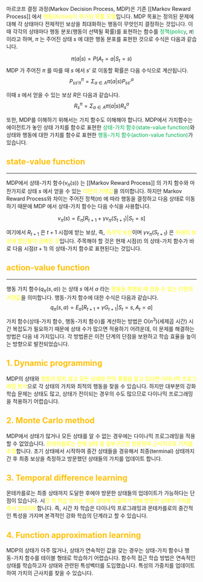마르코프 결정 과정(Markov Decision Process, MDP)은 기존 [[Markov Reward Process]] 에서 <font color="#ffff00">행동(Action)이 추가된 확률 모델</font>입니다. MDP 목표는 정의된 문제에 대해 각 상태마다 전체적인 보상을 최대화하는 행동이 무엇인지 결정하는 것입니다. 이때 각각의 상태마다 행동 분포(행동이 선택될 확률)를 표현하는 함수를 <font color="#00b050">정책(policy</font>, $\pi$<font color="#00b050">)</font> 이라고 하며, $\pi$ 는 주어진 상태 $s$ 에 대한 행동 분포를 표현한 것으로 수식은 다음과 같습니다.

$$\pi(a|s) = P(A_t = a | S_t = s)$$
MDP 가 주어진 $\pi$ 를 따를 때 $s$ 에서 $s'$ 로 이동할 확률은 다음 수식으로 계산됩니다.
$$P^{\pi}_{ss'\pi} = \Sigma_{a \in A}\pi(a|s)P^a_{ss'}$$

이때 $s$ 에서 얻을 수 있는 보상 $R$은 다음과 같습니다.
$$R^{\pi}_s = \Sigma_{a \in A} \pi(a|s)R^a_s$$

또한, MDP를 이해하기 위해서는 가치 함수도 이해해야 합니다. MDP에서 가치함수는 에이전트가 놓인 상태 가치를 함수로 표현한 <font color="#00b050">상태-가치 함수(state-value function)</font>와 상태와 행동에 대한 가치를 함수로 표현한 <font color="#00b050">행동-가치 함수(action-value function)</font>가 있습니다.

## <font color="#ffc000">state-value function</font>
---
MDP에서 상태-가치 함수($v_{\pi}(s)$) 는 [[Markov Reward Process]] 의 가치 함수와 마찬가지로 상태 $s$ 에서 얻을 수 있는 <font color="#ffff00">리턴의 기댓값</font>을 의미합니다. 하지만 Markov Reward Process와 차이는 주어진 정책($\pi$) 에 따라 행동을 결정하고 다음 상태로 이동하기 때문에 MDP 에서 상태-가치 함수는 다음 수식을 사용합니다.

$$v_{\pi}(s) = E_{\pi}[R_{t+1} + \gamma v_{\pi}(S_{t+1})|S_t = s]$$

여기에서 $R_{t+1}$ 은 $t+1$ 시점에 받는 보상, 즉, <font color="#ffff00">즉각적 보상</font>이며 $\gamma v_{\pi}(S_{t+1})$ 은 <font color="#ffff00">미래의 보상에 할인율이 곱해진 것</font>입니다. 주목해야 할 것은 현재 시점($t$) 의 상태-가치 함수가 바로 다음 시점($t+1$) 의 상태-가치 함수로 표현된다는 것입니다.

## <font color="#ffc000">action-value function</font>
---
행동 가치 함수($q_{\pi}(s,a)$) 는 상태 $s$ 에서 $a$ 라는 <font color="#ffff00">행동을 취했을 때 얻을 수 있는 리턴의 기댓값</font>을 의미합니다. 행동-가치 함수에 대한 수식은 다음과 같습니다.
$$q_{\pi}(s,a) = E_{\pi}[R_{t+1} + \gamma G_{t+1} | S_t = s, A_t = a]$$

가치 함수(상태-가치 함수, 행동-가치 함수)를 계산하는 방법은 O($n^3$)(세제곱 시간) 시간 복잡도가 필요하기 때문에 상태 수가 많으면 적용하기 어려운데, 이 문제를 해결하는 방법은 다음 네 가지입니다. 각 방법론은 이전 단계의 단점을 보완하고 학습 효율을 높이는 방향으로 발전되었습니다.

## <font color="#ffc000">1. Dynamic programming</font>
MDP의 상태와 <font color="#ffff00">행동이 많지 않고 모든 상태와 전이 확률을 알고 있다면 다이나믹 프로그래밍 방식</font>으로 각 상태의 가치와 최적의 행동을 찾을 수 있습니다. 하지만 대부분의 강화 학습 문제는 상태도 많고, 상태가 전이되는 경우의 수도 많으므로 다이나믹 프로그래밍을 적용하기 어렵습니다.

## <font color="#ffc000">2. Monte Carlo method</font>
MDP에서 상태가 많거나 모든 상태를 알 수 없는 경우에는 다이나믹 프로그래밍을 적용할 수 없었습니다. <font color="#ffff00">몬테카를로는 전체 상태 중 일부구간만 방문하여 근사적으로 가치를 추정</font>합니다. 초기 상태에서 시작하여 중간 상태들을 경유해서 최종(terminal) 상태까지 간 후 최종 보상을 측정하고 방문했던 상태들의 가치를 업데이트 합니다.

## <font color="#ffc000">3. Temporal difference learning</font>
몬테카를로는 최종 상태까지 도달한 후에야 방문한 상태들의 업데이트가 가능하다는 단점이 있습니다. 시<font color="#ffff00">간 차 학습 방식은 최종 상태에 도달하기 전에 방문한 상태의 가치를 즉시 업데이트</font>합니다. 즉, 시간 차 학습은 다이나믹 프로그래밍과 몬테카를로의 중간적인 특성을 가지며 본격적인 강화 학습의 단계라고 할 수 있습니다.

## <font color="#ffc000">4. Function approximation learning</font>
MDP의 상태가 아주 많거나, 상태가 연속적인 값을 갖는 경우는 상태-가치 함수나 행동-가치 함수를 테이블 형태로 학습하기 어렵습니다. 함수적 접근 학습 방법은 연속적인 상태를 학습하고자 상태와 관련된 특성벡터를 도입했습니다. 특성의 가중치를 업데이트하여 가치의 근사치를 찾을 수 있습니다.

